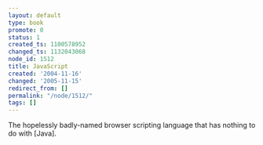 ```yaml
---
layout: default
type: book
promote: 0
status: 1
created_ts: 1100578952
changed_ts: 1132043068
node_id: 1512
title: JavaScript
created: '2004-11-16'
changed: '2005-11-15'
redirect_from: []
permalink: "/node/1512/"
tags: []
---
```

The hopelessly badly-named browser scripting language that has nothing to do with [Java].
